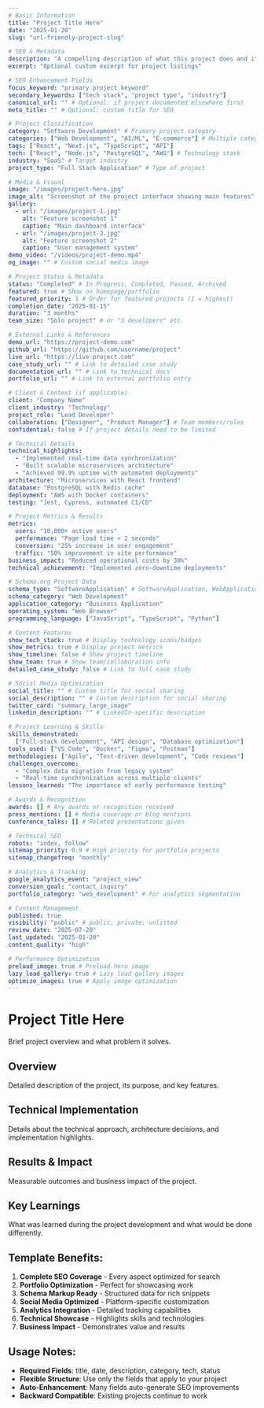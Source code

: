 ```yaml
---
# Basic Information
title: "Project Title Here"
date: "2025-01-20"
slug: "url-friendly-project-slug"

# SEO & Metadata
description: "A compelling description of what this project does and its impact (150-160 characters)"
excerpt: "Optional custom excerpt for project listings"

# SEO Enhancement Fields
focus_keyword: "primary project keyword"
secondary_keywords: ["tech stack", "project type", "industry"]
canonical_url: "" # Optional: if project documented elsewhere first
meta_title: "" # Optional: custom title for SEO

# Project Classification
category: "Software Development" # Primary project category
categories: ["Web Development", "AI/ML", "E-commerce"] # Multiple categories
tags: ["React", "Next.js", "TypeScript", "API"]
tech: ["React", "Node.js", "PostgreSQL", "AWS"] # Technology stack
industry: "SaaS" # Target industry
project_type: "Full Stack Application" # Type of project

# Media & Visual
image: "/images/project-hero.jpg"
image_alt: "Screenshot of the project interface showing main features"
gallery:
  - url: "/images/project-1.jpg"
    alt: "Feature screenshot 1"
    caption: "Main dashboard interface"
  - url: "/images/project-2.jpg"
    alt: "Feature screenshot 2"
    caption: "User management system"
demo_video: "/videos/project-demo.mp4"
og_image: "" # Custom social media image

# Project Status & Metadata
status: "Completed" # In Progress, Completed, Paused, Archived
featured: true # Show on homepage/portfolio
featured_priority: 1 # Order for featured projects (1 = highest)
completion_date: "2025-01-15"
duration: "3 months"
team_size: "Solo project" # or "3 developers" etc.

# External Links & References
demo_url: "https://project-demo.com"
github_url: "https://github.com/username/project"
live_url: "https://live-project.com"
case_study_url: "" # Link to detailed case study
documentation_url: "" # Link to technical docs
portfolio_url: "" # Link to external portfolio entry

# Client & Context (if applicable)
client: "Company Name"
client_industry: "Technology"
project_role: "Lead Developer"
collaboration: ["Designer", "Product Manager"] # Team members/roles
confidential: false # If project details need to be limited

# Technical Details
technical_highlights:
  - "Implemented real-time data synchronization"
  - "Built scalable microservices architecture"
  - "Achieved 99.9% uptime with automated deployments"
architecture: "Microservices with React frontend"
database: "PostgreSQL with Redis cache"
deployment: "AWS with Docker containers"
testing: "Jest, Cypress, automated CI/CD"

# Project Metrics & Results
metrics:
  users: "10,000+ active users"
  performance: "Page load time < 2 seconds"
  conversion: "25% increase in user engagement"
  traffic: "50% improvement in site performance"
business_impact: "Reduced operational costs by 30%"
technical_achievement: "Implemented zero-downtime deployments"

# Schema.org Project Data
schema_type: "SoftwareApplication" # SoftwareApplication, WebApplication, CreativeWork
schema_category: "Web Development"
application_category: "Business Application"
operating_system: "Web Browser"
programming_language: ["JavaScript", "TypeScript", "Python"]

# Content Features
show_tech_stack: true # Display technology icons/badges
show_metrics: true # Display project metrics
show_timeline: false # Show project timeline
show_team: true # Show team/collaboration info
detailed_case_study: false # Link to full case study

# Social Media Optimization
social_title: "" # Custom title for social sharing
social_description: "" # Custom description for social sharing
twitter_card: "summary_large_image"
linkedin_description: "" # LinkedIn-specific description

# Project Learning & Skills
skills_demonstrated:
  ["Full-stack development", "API design", "Database optimization"]
tools_used: ["VS Code", "Docker", "Figma", "Postman"]
methodologies: ["Agile", "Test-driven development", "Code reviews"]
challenges_overcome:
  - "Complex data migration from legacy system"
  - "Real-time synchronization across multiple clients"
lessons_learned: "The importance of early performance testing"

# Awards & Recognition
awards: [] # Any awards or recognition received
press_mentions: [] # Media coverage or blog mentions
conference_talks: [] # Related presentations given

# Technical SEO
robots: "index, follow"
sitemap_priority: 0.9 # High priority for portfolio projects
sitemap_changefreq: "monthly"

# Analytics & Tracking
google_analytics_event: "project_view"
conversion_goal: "contact_inquiry"
portfolio_category: "web_development" # For analytics segmentation

# Content Management
published: true
visibility: "public" # public, private, unlisted
review_date: "2025-07-20"
last_updated: "2025-01-20"
content_quality: "high"

# Performance Optimization
preload_image: true # Preload hero image
lazy_load_gallery: true # Lazy load gallery images
optimize_images: true # Apply image optimization
---
```


# Project Title Here

Brief project overview and what problem it solves.

## Overview

Detailed description of the project, its purpose, and key features.

## Technical Implementation

Details about the technical approach, architecture decisions, and implementation highlights.

## Results & Impact

Measurable outcomes and business impact of the project.

## Key Learnings

What was learned during the project development and what would be done differently.

## Template Benefits:

1. **Complete SEO Coverage** - Every aspect optimized for search
2. **Portfolio Optimization** - Perfect for showcasing work
3. **Schema Markup Ready** - Structured data for rich snippets
4. **Social Media Optimized** - Platform-specific customization
5. **Analytics Integration** - Detailed tracking capabilities
6. **Technical Showcase** - Highlights skills and technologies
7. **Business Impact** - Demonstrates value and results

## Usage Notes:

- **Required Fields**: title, date, description, category, tech, status
- **Flexible Structure**: Use only the fields that apply to your project
- **Auto-Enhancement**: Many fields auto-generate SEO improvements
- **Backward Compatible**: Existing projects continue to work
